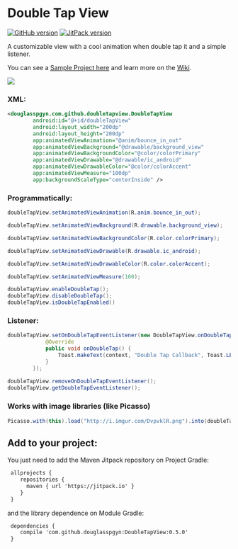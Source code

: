 # Double Tap View
[![GitHub version](https://badge.fury.io/gh/douglasspgyn%2FDoubleTapView.svg)](https://badge.fury.io/gh/douglasspgyn%2FDoubleTapView)
[![JitPack version](https://jitpack.io/v/douglasspgyn/DoubleTapView.svg)](https://jitpack.io/#douglasspgyn/DoubleTapView)

A customizable view with a cool animation when double tap it and a simple listener.

You can see a [Sample Project here](https://github.com/douglasspgyn/DoubleTapViewSample) and learn more on the [Wiki](https://github.com/douglasspgyn/DoubleTapView/wiki).

![](http://i.imgur.com/7reSNWr.gif) 

### XML:
```xml
<douglasspgyn.com.github.doubletapview.DoubleTapView
        android:id="@+id/doubleTapView"
        android:layout_width="200dp"
        android:layout_height="200dp"
        app:animatedViewAnimation="@anim/bounce_in_out"
        app:animatedViewBackground="@drawable/background_view"
        app:animatedViewBackgroundColor="@color/colorPrimary"
        app:animatedViewDrawable="@drawable/ic_android"
        app:animatedViewDrawableColor="@color/colorAccent"
        app:animatedViewMeasure="100dp"
        app:backgroundScaleType="centerInside" />
```

### Programmatically:
```java
doubleTapView.setAnimatedViewAnimation(R.anim.bounce_in_out);

doubleTapView.setAnimatedViewBackground(R.drawable.background_view);

doubleTapView.setAnimatedViewBackgroundColor(R.color.colorPrimary);

doubleTapView.setAnimatedViewDrawable(R.drawable.ic_android);

doubleTapView.setAnimatedViewDrawableColor(R.color.colorAccent);

doubleTapView.setAnimatedViewMeasure(100);

doubleTapView.enableDoubleTap();
doubleTapView.disableDoubleTap();
doubleTapView.isDoubleTapEnabled()
```

### Listener:
```java
doubleTapView.setOnDoubleTapEventListener(new DoubleTapView.onDoubleTapEventListener() {
            @Override
            public void onDoubleTap() {
                Toast.makeText(context, "Double Tap Callback", Toast.LENGTH_SHORT).show();
            }
        });
        
doubleTapView.removeOnDoubleTapEventListener();
doubleTapView.getDoubleTapEventListener();
```

### Works with image libraries (like Picasso)
```java
Picasso.with(this).load("http://i.imgur.com/DvpvklR.png").into(doubleTapView.getBackgroundImageView());
```

## Add to your project:

You just need to add the Maven Jitpack repository on Project Gradle:
```xml
 allprojects {
    repositories {
      maven { url 'https://jitpack.io' }
    }
 }
```

and the library dependence on Module Gradle:

```xml
 dependencies {
    compile 'com.github.douglasspgyn:DoubleTapView:0.5.0'
 }
```
